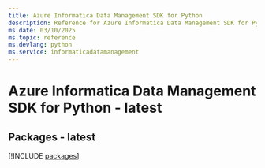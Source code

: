 ```yaml
---
title: Azure Informatica Data Management SDK for Python
description: Reference for Azure Informatica Data Management SDK for Python
ms.date: 03/10/2025
ms.topic: reference
ms.devlang: python
ms.service: informaticadatamanagement
---
```

# Azure Informatica Data Management SDK for Python - latest
## Packages - latest
[!INCLUDE [packages](informatica-data-management-index.md)]